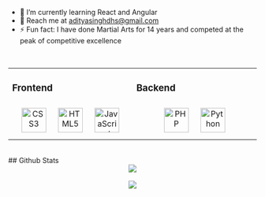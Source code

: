 
<!--
**aditya-singh-2002/aditya-singh-2002** is a ✨ _special_ ✨ repository because its `README.md` (this file) appears on your GitHub profile. -->

- 🌱 I’m currently learning React and Angular
- 📧 Reach me at [adityasinghdhs@gmail.com](mailto:adityasinghdhs@gmail.com)
- ⚡ Fun fact: I have done Martial Arts for 14 years and competed at the peak of competitive excellence

<br>
<table><tr><td valign="top" width="33%">

### Frontend
<div align="center">
<img style="margin: 10px" src="https://profilinator.rishav.dev/skills-assets/css3-original-wordmark.svg" alt="CSS3" height="50" />
<img style="margin: 10px" src="https://profilinator.rishav.dev/skills-assets/html5-original-wordmark.svg" alt="HTML5" height="50" />
<img style="margin: 10px" src="https://profilinator.rishav.dev/skills-assets/javascript-original.svg" alt="JavaScript" height="50" />
</div>


</td><td valign="top" width="33%">


### Backend
<div align="center">
<img style="margin: 10px" src="https://profilinator.rishav.dev/skills-assets/php-original.svg" alt="PHP" height="50" /> 
<img style="margin: 10px" src="https://profilinator.rishav.dev/skills-assets/python-original.svg" alt="Python" height="50" /> 
  </div>

</td></tr></table>  


<br>
## Github Stats  
<div align="center"><img src="https://github-readme-stats.vercel.app/api?username=aditya-singh-2002&show_icons=true&count_private=true&hide_border=true" align="center" /></div>  

<br/>

<div align="center">
<img src="https://komarev.com/ghpvc/?username=aditya-singh-2002&&style=flat-square" align="center" />
</div>  
  

